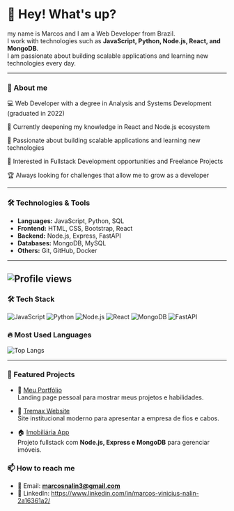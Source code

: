 # 👋 Hey! What's up? 
my name is Marcos and I am a Web Developer from Brazil.  
I work with technologies such as **JavaScript, Python, Node.js, React, and MongoDB**.  
I am passionate about building scalable applications and learning new technologies every day.

---

### 🚀 About me
💻 Web Developer with a degree in Analysis and Systems Development (graduated in 2022)

🎯 Currently deepening my knowledge in React and Node.js ecosystem

🌱 Passionate about building scalable applications and learning new technologies

🔎 Interested in Fullstack Development opportunities and Freelance Projects

🏆 Always looking for challenges that allow me to grow as a developer

---

### 🛠️ Technologies & Tools
- **Languages:** JavaScript, Python, SQL  
- **Frontend:** HTML, CSS, Bootstrap, React  
- **Backend:** Node.js, Express, FastAPI  
- **Databases:** MongoDB, MySQL  
- **Others:** Git, GitHub, Docker


---
![Profile views](https://komarev.com/ghpvc/?username=Mvnx-debug&color=blue&style=flat-square)
---


### 🛠️ Tech Stack
![JavaScript](https://img.shields.io/badge/-JavaScript-F7DF1E?logo=javascript&logoColor=black&style=for-the-badge)
![Python](https://img.shields.io/badge/-Python-3776AB?logo=python&logoColor=white&style=for-the-badge)
![Node.js](https://img.shields.io/badge/-Node.js-43853D?logo=node.js&logoColor=white&style=for-the-badge)
![React](https://img.shields.io/badge/-React-61DAFB?logo=react&logoColor=black&style=for-the-badge)
![MongoDB](https://img.shields.io/badge/-MongoDB-47A248?logo=mongodb&logoColor=white&style=for-the-badge)
![FastAPI](https://img.shields.io/badge/-FastAPI-009688?logo=fastapi&logoColor=white&style=for-the-badge)


### 🔥 Most Used Languages
![Top Langs](https://github-readme-stats.vercel.app/api/top-langs/?username=Mvnx-debug&layout=compact&theme=radical)

---
### 📂 Featured Projects

- 🚀 [Meu Portfólio](https://github.com/Mvnx-debug/meu-portfolio)  
  Landing page pessoal para mostrar meus projetos e habilidades.

- 🏢 [Tremax Website](https://github.com/Mvnx-debug/tremax-site)  
  Site institucional moderno para apresentar a empresa de fios e cabos.

- 🏠 [Imobiliária App](https://github.com/Mvnx-debug/imobiliaria-app)  
  Projeto fullstack com **Node.js, Express e MongoDB** para gerenciar imóveis.

### 📫 How to reach me
- 📧 Email: **marcosnalin3@gmail.com**
- 💼 LinkedIn: https://www.linkedin.com/in/marcos-vinicius-nalin-2a16361a2/
